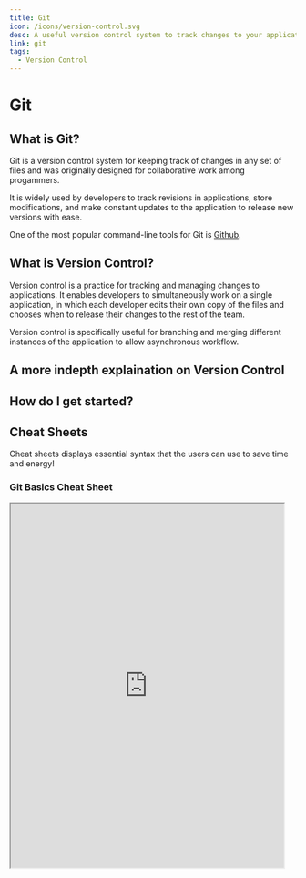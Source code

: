 ```yaml
---
title: Git
icon: /icons/version-control.svg
desc: A useful version control system to track changes to your application
link: git
tags:
  - Version Control
---
```


# Git

## What is Git?

Git is a version control system for keeping track of changes in any set of files
and was originally designed for collaborative work among progammers.

It is widely used by developers to track revisions in applications, store
modifications, and make constant updates to the application to release new
versions with ease.

One of the most popular command-line tools for Git is [Github](./github).

<grid-1-x-2 button="Check it out!" link="https://www.atlassian.com/git/tutorials/why-git" img-src="https://www.devguide.at/wp-content/uploads/2019/06/git-branches-1.png" desc="Find out more on the advantages of using Git"></grid-1-x-2>

## What is Version Control?

Version control is a practice for tracking and managing changes to applications.
It enables developers to simultaneously work on a single application, in which
each developer edits their own copy of the files and chooses when to release
their changes to the rest of the team.

Version control is specifically useful for branching and merging different
instances of the application to allow asynchronous workflow.

## A more indepth explaination on Version Control

<VideoContainer vid-src="https://www.youtube.com/embed/9GKpbI1siow"></VideoContainer>

## How do I get started?

<grid-1-x-2 reversed=true button="Start Learning!" link="https://www.codecademy.com/learn/learn-git" img-src="https://git-scm.com/book/en/v2/images/data-model-4.png" desc="In this course, you will master the use of Git in under 10 hours!"></grid-1-x-2>

<grid-1-x-2 img-Src="https://raw.githubusercontent.com/katacoda/scenario-examples/master/assets/avatar.png" link="https://www.katacoda.com/courses/git" button="Start now!" desc="Learn Git through various of interactive labs and scenarios with Katacoda!"></grid-1-x-2>

<grid-1-x-2 reversed=true img-Src="https://www.hostinger.com/tutorials/wp-content/uploads/sites/2/2017/03/git-basics-big.png" link="https://learngitbranching.js.org/" button="Start learning!" desc="A visually and interactive step-by-step tutorial on learning Git, including multiple challenging and exciting tutorials!"></grid-1-x-2>

## Cheat Sheets

Cheat sheets displays essential syntax that the users can use to save time and
energy!

<div class="scrolling-wrapper">
  
  <div class="scroll-child">

### Git Basics Cheat Sheet

   <iframe src="https://education.github.com/git-cheat-sheet-education.pdf" width="480" height="640"></iframe>
   </div>
</div>
